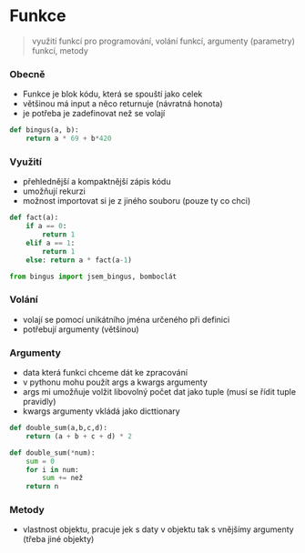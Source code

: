 # Funkce 
> využití funkcí pro programování, volání funkcí, argumenty (parametry) funkcí, metody

### Obecně
- Funkce je blok kódu, která se spouští jako celek
- většinou má input a něco returnuje (návratná honota)
- je potřeba je zadefinovat než se volají

```python
def bingus(a, b):
	return a * 69 + b*420
```

### Využití
- přehlednější a kompaktnější zápis kódu
- umožňují rekurzi
- možnost importovat si je z jiného souboru (pouze ty co chci)

```python
def fact(a):
	if a == 0:
		return 1
	elif a == 1:
		return 1
	else: return a * fact(a-1)
```
```python
from bingus import jsem_bingus, bomboclát
```


### Volání
- volají se pomocí unikátního jména určeného při definici
- potřebují argumenty (většinou)

### Argumenty
- data která funkci chceme dát ke zpracování
- v pythonu mohu použít args a kwargs argumenty
- args mi umožňuje volžit libovolný počet dat jako tuple (musí se řídit tuple pravidly)
- kwargs argumenty vkládá jako dicttionary
```python
def double_sum(a,b,c,d):
	return (a + b + c + d) * 2
```
```python
def double_sum(*num):
	sum = 0
	for i in num: 
		sum += než
	return n
```


### Metody
- vlastnost objektu, pracuje jek s daty v objektu tak s vnějšímy argumenty (třeba jiné objekty)